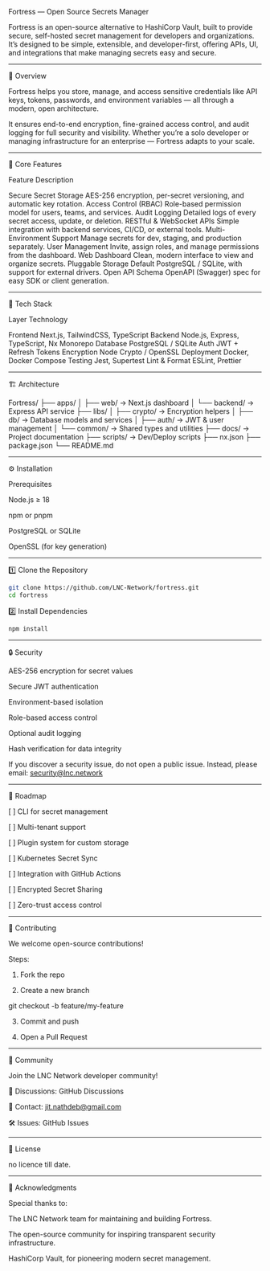 Fortress — Open Source Secrets Manager

Fortress is an open-source alternative to HashiCorp Vault, built to provide secure, self-hosted secret management for developers and organizations.
It’s designed to be simple, extensible, and developer-first, offering APIs, UI, and integrations that make managing secrets easy and secure.


---

🌟 Overview

Fortress helps you store, manage, and access sensitive credentials like API keys, tokens, passwords, and environment variables — all through a modern, open architecture.

It ensures end-to-end encryption, fine-grained access control, and audit logging for full security and visibility.
Whether you’re a solo developer or managing infrastructure for an enterprise — Fortress adapts to your scale.


---

🔐 Core Features

Feature	Description

Secure Secret Storage	AES-256 encryption, per-secret versioning, and automatic key rotation.
Access Control (RBAC)	Role-based permission model for users, teams, and services.
Audit Logging	Detailed logs of every secret access, update, or deletion.
RESTful & WebSocket APIs	Simple integration with backend services, CI/CD, or external tools.
Multi-Environment Support	Manage secrets for dev, staging, and production separately.
User Management	Invite, assign roles, and manage permissions from the dashboard.
Web Dashboard	Clean, modern interface to view and organize secrets.
Pluggable Storage	Default PostgreSQL / SQLite, with support for external drivers.
Open API Schema	OpenAPI (Swagger) spec for easy SDK or client generation.



---

🧩 Tech Stack

Layer	Technology

Frontend	Next.js, TailwindCSS, TypeScript
Backend	Node.js, Express, TypeScript, Nx Monorepo
Database	PostgreSQL / SQLite
Auth	JWT + Refresh Tokens
Encryption	Node Crypto / OpenSSL
Deployment	Docker, Docker Compose
Testing	Jest, Supertest
Lint & Format	ESLint, Prettier



---

🏗️ Architecture

Fortress/
├── apps/
│   ├── web/          → Next.js dashboard
│   └── backend/      → Express API service
├── libs/
│   ├── crypto/       → Encryption helpers
│   ├── db/           → Database models and services
│   ├── auth/         → JWT & user management
│   └── common/       → Shared types and utilities
├── docs/             → Project documentation
├── scripts/          → Dev/Deploy scripts
├── nx.json
├── package.json
└── README.md


---

⚙️ Installation

Prerequisites

Node.js ≥ 18

npm or pnpm

PostgreSQL or SQLite

OpenSSL (for key generation)



---

1️⃣ Clone the Repository
```bash
git clone https://github.com/LNC-Network/fortress.git
cd fortress
```
2️⃣ Install Dependencies
```bash
npm install
```


---

🔒 Security

AES-256 encryption for secret values

Secure JWT authentication

Environment-based isolation

Role-based access control

Optional audit logging

Hash verification for data integrity


If you discover a security issue, do not open a public issue.
Instead, please email: security@lnc.network


---

🧠 Roadmap

[ ] CLI for secret management

[ ] Multi-tenant support

[ ] Plugin system for custom storage

[ ] Kubernetes Secret Sync

[ ] Integration with GitHub Actions

[ ] Encrypted Secret Sharing

[ ] Zero-trust access control



---

🤝 Contributing

We welcome open-source contributions!

Steps:

1. Fork the repo


2. Create a new branch

git checkout -b feature/my-feature


3. Commit and push


4. Open a Pull Request




---

🧭 Community

Join the LNC Network developer community!

💬 Discussions: GitHub Discussions

📧 Contact: jit.nathdeb@gmail.com

🛠️ Issues: GitHub Issues



---

📄 License

no licence till date.


---

💬 Acknowledgments

Special thanks to:

The LNC Network team for maintaining and building Fortress.

The open-source community for inspiring transparent security infrastructure.

HashiCorp Vault, for pioneering modern secret management.


